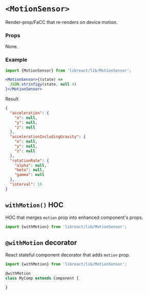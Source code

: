 # `<MotionSensor>`

Render-prop/FaCC that re-renders on device motion.


### Props

None.


### Example

```jsx
import {MotionSensor} from 'libreact/lib/MotionSensor';

<MotionSensor>{(state) =>
  JSON.strinfigy(state, null 4)
}</MotionSensor>
```

Result

```json
{
  "acceleration": {
    "x": null,
    "y": null,
    "z": null
  },
  "accelerationIncludingGravity": {
    "x": null,
    "y": null,
    "z": null
  },
  "rotationRate": {
    "alpha": null,
    "beta": null,
    "gamma": null
  },
  "interval": 16
}
```

## `withMotion()` HOC

HOC that merges `motion` prop into enhanced component's props.

```jsx
import {withMotion} from 'libreact/lib/MotionSensor';
```


## `@withMotion` decorator

React stateful component decorator that adds `motion` prop.

```js
import {withMotion} from 'libreact/lib/MotionSensor';

@withMotion
class MyComp extends Component {

}
```
